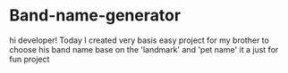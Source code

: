 # Band-name-generator
hi developer! Today I created very basis easy project for my brother to choose his band name base on the 'landmark' and 'pet name' it a just for fun project 
